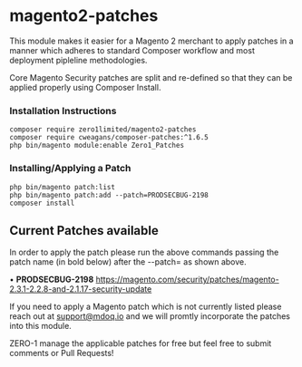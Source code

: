 # magento2-patches

This module makes it easier for a Magento 2 merchant to apply patches in a manner which adheres to standard Composer workflow and most deployment pipleline methodologies.

Core Magento Security patches are split and re-defined so that they can be applied properly using Composer Install.

### Installation Instructions
```
composer require zero1limited/magento2-patches
composer require cweagans/composer-patches:^1.6.5
php bin/magento module:enable Zero1_Patches
```

### Installing/Applying a Patch
```
php bin/magento patch:list
php bin/magento patch:add --patch=PRODSECBUG-2198
composer install
```

## Current Patches available
In order to apply the patch please run the above commands passing the patch name (in bold below) after the --patch= as shown above.

• __PRODSECBUG-2198__ https://magento.com/security/patches/magento-2.3.1-2.2.8-and-2.1.17-security-update


If you need to apply a Magento patch which is not currently listed please reach out at support@mdoq.io and we will promtly incorporate the patches into this module.





















ZERO-1 manage the applicable patches for free but feel free to submit comments or Pull Requests!
